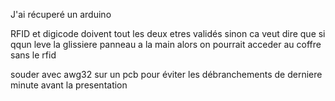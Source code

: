 J'ai récuperé un arduino

RFID et digicode doivent tout les deux etres validés sinon ca veut dire que si qqun leve la glissiere panneau a la main alors on pourrait acceder au coffre sans le rfid

souder avec awg32 sur un pcb pour éviter les débranchements de derniere minute avant la presentation

